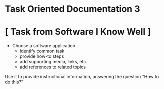 # Task Oriented Documentation 3
# [ Task from Software I Know Well ]

- Choose a software application
    - identify common task
    - provide how-to steps
    - add supporting media, links, etc.
    - add references to related topics

Use it to provide instructional information, answering the question "How to do this?"